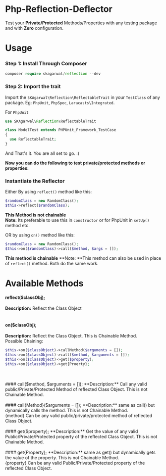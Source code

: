 # Php-Reflection-Deflector
Test your **Private/Protected** Methods/Properties with any testing package and with **Zero** configuration.

# Usage
### Step 1: Install Through Composer
```php
composer require skagarwal/reflection --dev
```

### Step 2: Import the trait
Import the `SKAgarwal\Reflection\ReflectableTrait` in your `TestClass` of any package. Eg: `PhpUnit`, `PhpSpec`, `Laracasts\Integrated`.

For `PhpUnit`
```php
use SKAgarwal\Reflection\ReflectableTrait

class ModelTest extends PHPUnit_Framework_TestCase
{
  use ReflectableTrait;
}
```

And That's it. You are all set to go. :)

**Now you can do the following to test private/protected methods or properties:**

### Instantiate the Reflector
Either By using `reflect()` method like this:
```php
$randomClass = new RandomClass();
$this->reflect($randomClass);
```
**This Method is not chainable**<br>
**Note:** Its preferable to use this in `constructor` or for PhpUnit in `setUp()` method etc.

OR by using `on()` method like this:
```php
$randomClass = new RandomClass();
$this->on($randomClass)->call($method, $args = []);
```
**This method is chainable**
**Note: **This method can also be used in place of `reflect()` method. Both do the same work.

# Available Methods
#### reflect($classObj);
**Description:** Reflect the Class Object
<br>
<br>
#### on($classObj);
**Description:** Reflect the Class Object. This is Chainable Method.<br>
Possible Chaining:
```php
$this->on($classObject)->callMethod($arguments = []);
$this->on($classObject)->call($method, $arguments = []);
$this->on($classObject)->get($property);
$this->on($classObject)->get{Proerty};
```
<br>
<br>
#### call($method, $arguments = []);
**Description:** Call any valid public/Private/Protected Method of reflected Class Object. This is not Chainable Method.
<br>
<br>
#### call{Method}($arguments = []);
**Description:** same as call() but dynamically calls the method. This is not Chainable Method.<br>
{method} Can be any valid public/private/protected method of reflected Class Object.
<br>
<br>
#### get($property);
**Description:** Get the value of any valid Public/Private/Protected property of the reflected Class Object. This is not Chainable Method.
<br>
<br>
#### get{Property};
**Description:** same as get() but dynamically gets the value of the property. This is not Chainable Method.<br>
{property} Can be any valid Public/Private/Protected property of the reflected Class Object.

